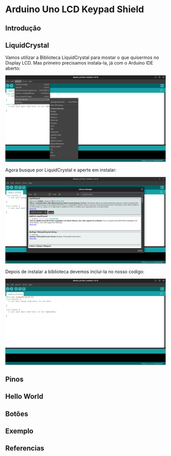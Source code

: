 # Arduino Uno LCD Keypad Shield

## Introdução

## LiquidCrystal
Vamos utilizar a Biblioteca LiquidCrystal para mostar o que quisermos no Display LCD. Mas primeiro precisamos instala-la, já com o Arduino IDE aberto:

![](/includeLib.png)

Agora busque por LiquidCrystal e aperte em instalar:

![](/includeLib2.png)

Depois de instalar a biblioteca devemos inclui-la no nosso codigo:

![](/includeLib3.png)



## Pinos


## Hello World

## Botões

## Exemplo

## Referencias
